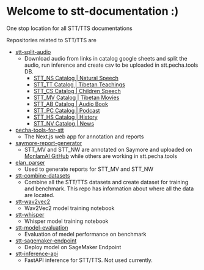 # Welcome to stt-documentation :)

One stop location for all STT/TTS documentations

Repositories related to STT/TTS are 
- [stt-split-audio](https://github.com/OpenPecha/stt-split-audio)
    - Download audio from links in catalog google sheets and split the audio, run inference and create csv to be uploaded in stt.pecha.tools DB.
        - [STT_NS Catalog | Natural Speech](https://docs.google.com/spreadsheets/d/107pF1LcHgbJtCGCdGwffqIyM70eImBmgPOjUuHQfZ7g/edit?usp=sharing)
        - [STT_TT Catalog | Tibetan Teachings](https://docs.google.com/spreadsheets/d/1zX1JEUigHX5gSwfJKqeerhs_5Xxkq8wFbpVUBjrKEnc/edit?usp=sharing)
        - [STT_CS Catalog | Children Speech](https://docs.google.com/spreadsheets/d/1-WuaaWKIHJfGQhDXVSwG-v2qGqxQYVqqk7lFeHyxEzk/edit?usp=sharing)
        - [STT_MV Catalog | Tibetan Movies](https://docs.google.com/spreadsheets/d/1UOhU5Jcge89URmfagDf7Imm_QP74opOx6QsS2LaOSd0/edit?usp=sharing)
        - [STT_AB Catalog | Audio Book](https://docs.google.com/spreadsheets/d/1yKSzConuVWo8BuMDs2mabF5iiBKUz2wF--LIabFN6QE/edit?usp=sharing)
        - [STT_PC Catalog | Podcast](https://docs.google.com/spreadsheets/d/1wJ2tPcTec_KnIaN0qcn5fOhBGMzYSHBXmv3kgHYVPlg/edit?usp=sharing)
        - [STT_HS Catalog | History](https://docs.google.com/spreadsheets/d/1SjlnWsr6YVhBIW6EaS0ITmboDmEuj2VnxGRNL50OPx4/edit?usp=sharing)   
        - [STT_NV Catalog | News](https://docs.google.com/spreadsheets/d/1iKV46XlcFAWXOMq-I2dZXGZ7CttC2eW3/edit?usp=sharing&ouid=113331048033531729878&rtpof=true&sd=true)
- [pecha-tools-for-stt](https://github.com/OpenPecha/pecha-tools-for-stt)
    - The Next.js web app for annotation and reports
- [saymore-report-generator](https://github.com/OpenPecha/saymore-report-generator)
    - STT_MV and STT_NW are annotated on Saymore and uploaded on [MonlamAI GitHub](https://github.com/monlamai) while others are working in stt.pecha.tools
- [elan_parser](https://github.com/OpenPecha/elan_parser)
    - Used to generate reports for STT_MV and STT_NW
- [stt-combine-datasets](https://github.com/OpenPecha/stt-combine-datasets)
    - Combine all the STT/TTS datasets and create dataset for training and benchmark. This repo has information about where all the data are located.
- [stt-wav2vec2](https://github.com/OpenPecha/stt-wav2vec2)
    - Wav2Vec2 model training notebook
- [stt-whisper](https://github.com/OpenPecha/stt-whisper)
    - Whisper model training notebook
- [stt-model-evaluation](https://github.com/OpenPecha/stt-model-evaluation)
    - Evaluation of medel performance on benchmark
- [stt-sagemaker-endpoint](https://github.com/OpenPecha/stt-sagemaker-endpoint)
    - Deploy model on SageMaker Endpoint
- [stt-inference-api](https://github.com/OpenPecha/stt-inference-api)
    - FastAPI inference for STT/TTS. Not used currently.